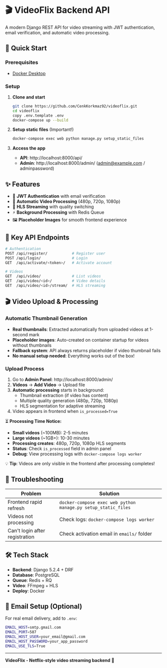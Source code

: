 # 🎬 VideoFlix Backend API

A modern Django REST API for video streaming with JWT authentication, email verification, and automatic video processing.

## 🚀 Quick Start

### Prerequisites
- [Docker Desktop](https://docs.docker.com/desktop/)

### Setup
1. **Clone and start**
   ```bash
   git clone https://github.com/CenkKorkmaz92/videoflix.git
   cd videoflix
   copy .env.template .env
   docker-compose up --build
   ```

2. **Setup static files** (Important!)
   ```bash
   docker-compose exec web python manage.py setup_static_files
   ```

3. **Access the app**
   - **API**: http://localhost:8000/api/
   - **Admin**: http://localhost:8000/admin/ (admin@example.com / adminpassword)

## ✨ Features

- 🔐 **JWT Authentication** with email verification
- 🎥 **Automatic Video Processing** (480p, 720p, 1080p)
- 📱 **HLS Streaming** with quality switching
- ⚡ **Background Processing** with Redis Queue
- 🖼️ **Placeholder Images** for smooth frontend experience

## 📡 Key API Endpoints

```bash
# Authentication
POST /api/register/           # Register user
POST /api/login/              # Login
GET  /api/activate/<token>/   # Activate account

# Videos
GET  /api/video/              # List videos
GET  /api/video/<id>/         # Video details  
GET  /api/video/<id>/stream/  # HLS streaming
```

## 🎬 Video Upload & Processing

### Automatic Thumbnail Generation
- **Real thumbnails**: Extracted automatically from uploaded videos at 1-second mark
- **Placeholder images**: Auto-created on container startup for videos without thumbnails
- **Fallback system**: API always returns placeholder if video thumbnail fails
- **No manual setup needed**: Everything works out of the box!

### Upload Process
1. Go to **Admin Panel**: http://localhost:8000/admin/
2. **Videos** → **Add Video** → Upload file
3. **Automatic processing** starts in background:
   - Thumbnail extraction (if video has content)
   - Multiple quality generation (480p, 720p, 1080p)
   - HLS segmentation for adaptive streaming
4. Video appears in frontend when `is_processed=True`

⏳ **Processing Time Notice:**
- **Small videos** (~100MB): 2-5 minutes
- **Large videos** (~1GB+): 10-30 minutes  
- **Processing creates**: 480p, 720p, 1080p HLS segments
- **Status**: Check `is_processed` field in admin panel
- **Debug**: View processing logs with `docker-compose logs worker`

💡 **Tip**: Videos are only visible in the frontend after processing completes!

## 🔧 Troubleshooting

| Problem | Solution |
|---------|----------|
| Frontend rapid refresh | `docker-compose exec web python manage.py setup_static_files` |
| Videos not processing | Check logs: `docker-compose logs worker` |
| Can't login after registration | Check activation email in `emails/` folder |

## 🛠️ Tech Stack

- **Backend**: Django 5.2.4 + DRF
- **Database**: PostgreSQL  
- **Queue**: Redis + RQ
- **Video**: FFmpeg + HLS
- **Deploy**: Docker

## 📧 Email Setup (Optional)

For real email delivery, add to `.env`:
```bash
EMAIL_HOST=smtp.gmail.com
EMAIL_PORT=587
EMAIL_HOST_USER=your_email@gmail.com
EMAIL_HOST_PASSWORD=your_app_password
EMAIL_USE_TLS=True
```

---

**VideoFlix - Netflix-style video streaming backend** 🚀